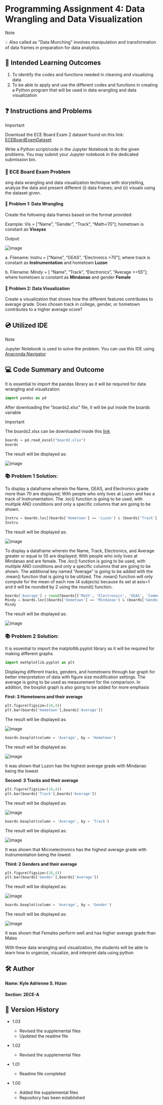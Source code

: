 # Programming Assignment 4: Data Wrangling and Data Visualization
> [!NOTE]
> 💡 Also called as "Data Munching" involves manipulation and transformation of data frames in preparation for data analytics.

## 📖 Intended Learning Outcomes
1. To identify the codes and functions needed in cleaning and visualizing data
2. To be able to apply and use the different codes and functions in creating a Python program that will
be used in data wrangling and data visualization

## ❓ Instructions and Problems
>[!IMPORTANT]
>Download the ECE Board Exam 2 dataset found on this link: [ECEBoardExamDataset](bit.ly/ECEBoardExamDataset) 

Write a Python script/code in the Jupyter Notebook to do the given problems. You may submit your Jupyter
notebook in the dedicated submission bin.

### 🔩 ECE Board Exam Problem
sing data wrangling and data visualization technique with
storytelling, analyze the data and present different (i) data frames; and (ii) visuals using the dataset given.

#### 🔧 Problem 1: Data Wrangling
Create the following data frames based on the format provided:

Example: Vis = [“Name”, “Gender”, “Track”, “Math<70”]; hometown is constant as **Visayas**

Output:

![image](https://github.com/user-attachments/assets/ba6930c6-76c1-44e3-8baf-7007ea45601a)

a. Filename: Instru = [“Name”, “GEAS”, “Electronics >70”]; where track is constant as
**Instrumentation** and hometown **Luzon**

b. Filename: Mindy = [ “Name”, “Track”, “Electronics”, “Average >=55”]; where hometown is
constant as **Mindanao** and gender **Female**


#### 🔧 Problem 2: Data Visualization
Create a visualization that shows how the different features contributes to average grade. Does
chosen track in college, gender, or hometown contributes to a higher average score?

## 💿 Utilized IDE
> [!NOTE]
> Jupyter Notebook is used to solve the problem. You can use this IDE using [Anaconda Navigator](https://www.anaconda.com)

## 💻 Code Summary and Outcome

It is essential to import the pandas library as it will be required for data wrangling and visualization
```python
import pandas as pd
```
After downloading the "boards2.xlsx" file, it will be put inside the boards variable
> [!IMPORTANT]
> The boards2.xlsx can be downloaded inside this [link](bit.ly/ECEBoardExamDataset)

```python
boards = pd.read_excel("board2.xlsx")
boards
```
The result will be displayed as:

![image](https://github.com/user-attachments/assets/abf10c00-ff6b-4464-b3a7-1fde15992d5b)

### 📚 Problem 1 Solution:

To display a dataframe wherein the Name, GEAS, and Electronics grade more than 70 are displayed; With people who only lives at Luzon and has a track of Instrumentation. The .loc() function is going to be used, 
with multiple AND conditions and only a specific columns that are going to be shown.

```python
Instru = boards.loc[(boards['Hometown'] == 'Luzon') & (boards['Track'] == 'Instrumentation') & (boards['Electronics'] > 70), ['Name','GEAS','Electronics']]
Instru
```

The result will be displayed as:

![image](https://github.com/user-attachments/assets/204acd88-5fc3-4542-871e-a4b65fe039a7)

To display a dataframe wherein the Name, Track, Electronics, and Average greater or equal to 55 are displayed; With people who only lives at Mindanao and are female. The .loc() function is going to be used, 
with multiple AND conditions and only a specific columns that are going to be shown. The additional key named "Average" is going to be added with the .mean() function that is going to be utilized.
The .mean() function will only compute for the mean of each row (4 subjects) because its set at axis=1 and it will be rounded by 2 using the round() function.

```python
boards['Average'] = round(boards[['Math', 'Electronics', 'GEAS', 'Communication']].mean(axis=1),2)
Mindy = boards.loc[(boards['Hometown'] == 'Mindanao') & (boards['Gender'] == 'Female') & (boards['Average'] >= 55), ['Name','Track','Electronics', 'Average']]
Mindy
```

The result will be displayed as:

![image](https://github.com/user-attachments/assets/6361d0b0-6b70-4a17-82f4-95914f4172aa)

### 📚 Problem 2 Solution:

It is essential to import the matplotlib.pyplot library as it will be required for making different graphs

```python
import mathplotlib.pyplot as plt
```

Displaying different tracks, genders, and hometowns through bar graph for better interpretation of data with figure size modification settings. The average is going to be used as measurement for the comparison. In addition, the boxplot graph is also going to be added for more emphasis

**First: 3 Hometowns and their average**

```python
plt.figure(figsize=(10,4))
plt.bar(boards['Hometown'],boards['Average'])
```

The result will be displayed as:

![image](https://github.com/user-attachments/assets/f05331be-af1d-4d30-a54a-fd2782da6f93)

```python
boards.boxplot(column = 'Average', by = 'Hometown')
```

The result will be displayed as:

![image](https://github.com/user-attachments/assets/46358d32-f7a3-468b-a7c8-d01f61a0fff7)


It was shown that Luzon has the highest average grade with Mindanao being the lowest

**Second: 3 Tracks and their average**

```python
plt.figure(figsize=(10,4))
plt.bar(boards['Track'],boards['Average'])
```
The result will be displayed as:

![image](https://github.com/user-attachments/assets/df40eb9a-1f63-4981-9fbd-16ca93af1a77)

```python
boards.boxplot(column = 'Average', by = 'Track')
```

The result will be displayed as:

![image](https://github.com/user-attachments/assets/b53f5f25-1a7b-4a12-87ef-331abf755c90)


It was shown that Microelectronics has the highest average grade with Instrumentation being the lowest

**Third: 2 Genders and their average**

```python
plt.figure(figsize=(10,4))
plt.bar(boards['Gender'],boards['Average'])
```

The result will be displayed as:

![image](https://github.com/user-attachments/assets/3ee54f22-05e9-471d-9e99-46abcd096c1b)

```python
boards.boxplot(column = 'Average', by = 'Gender')
```

The result will be displayed as:

![image](https://github.com/user-attachments/assets/65084f9d-b644-4ed8-be72-a213cb088bf7)


It was shown that Females perform well and has higher average grade than Males

With these data wrangling and visualization, the students will be able to learn how to organize, visualize, and interpret data using python

## 🛠 Author
#### Name: Kyle Adrienne S. Hizon
#### Section: 2ECE-A

## 🔑 Version History

- 1.03
  - Revised the supplemental files
  - Updated the readme file

- 1.02
  - Revised the supplemental files

- 1.01
  - Readme file completed

- 1.00
  - Added the supplemental files
  - Repository has been established




















